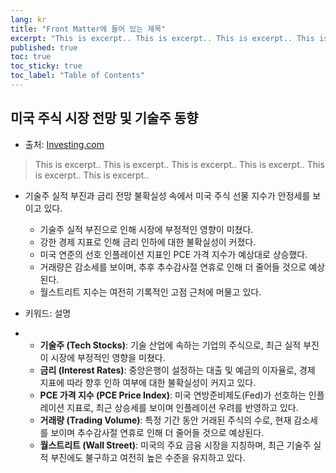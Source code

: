 ```yaml
---
lang: kr
title: "Front Matter에 들어 있는 제목"
excerpt: "This is excerpt.. This is excerpt.. This is excerpt.. This is excerpt.. This is excerpt.. This is excerpt.. "
published: true
toc: true
toc_sticky: true
toc_label: "Table of Contents"
---
```


## 미국 주식 시장 전망 및 기술주 동향

- 출처: [Investing.com](http://investing.com)

> This is excerpt.. This is excerpt.. This is excerpt.. This is excerpt.. This is excerpt.. This is excerpt..

- 기술주 실적 부진과 금리 전망 불확실성 속에서 미국 주식 선물 지수가 안정세를 보이고 있다.
  - 기술주 실적 부진으로 인해 시장에 부정적인 영향이 미쳤다.
  - 강한 경제 지표로 인해 금리 인하에 대한 불확실성이 커졌다.
  - 미국 연준의 선호 인플레이션 지표인 PCE 가격 지수가 예상대로 상승했다.
  - 거래량은 감소세를 보이며, 추후 추수감사절 연휴로 인해 더 줄어들 것으로 예상된다.
  - 월스트리트 지수는 여전히 기록적인 고점 근처에 머물고 있다.

- 키워드: 설명
- 
  - **기술주 (Tech Stocks)**: 기술 산업에 속하는 기업의 주식으로, 최근 실적 부진이 시장에 부정적인 영향을 미쳤다.
  - **금리 (Interest Rates)**: 중앙은행이 설정하는 대출 및 예금의 이자율로, 경제 지표에 따라 향후 인하 여부에 대한 불확실성이 커지고 있다.
  - **PCE 가격 지수 (PCE Price Index)**: 미국 연방준비제도(Fed)가 선호하는 인플레이션 지표로, 최근 상승세를 보이며 인플레이션 우려를 반영하고 있다.
  - **거래량 (Trading Volume)**: 특정 기간 동안 거래된 주식의 수로, 현재 감소세를 보이며 추수감사절 연휴로 인해 더 줄어들 것으로 예상된다.
  - **월스트리트 (Wall Street)**: 미국의 주요 금융 시장을 지칭하며, 최근 기술주 실적 부진에도 불구하고 여전히 높은 수준을 유지하고 있다.